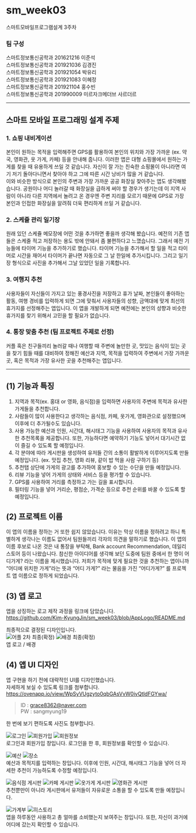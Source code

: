 # sm_week03
스마트모바일프로그램설계 3주차   

### 팀 구성   
스마트정보통신공학과 201621216 이준석   
스마트정보통신공학과 201921036 김경진   
스마트정보통신공학과 201921054 박유리   
스마트정보통신공학과 201921083 이혜정   
스마트정보통신공학과 201921104 홍수빈    
스마트정보통신공학과 201990009 미르자크메더브 사르더르    
   ***   

## 스마트 모바일 프로그래밍 설계 주제 


### 1. 쇼핑 내비게이션

본인이 원하는 목적을 입력해주면 GPS를 활용하여 본인의 위치와 가장 가까운 (ex. 약국, 영화관, 옷 가게, 카페) 등을 안내해 줍니다. 이러한 앱은 대형 쇼핑몰에서 원하는 가게를 찾을 때 유용하게 쓰일 것 같습니다. 자신이 잘 가는 친숙한 쇼핑몰이 아니라면 여기 저기 돌아다니면서 찾아야 하고 그에 따른 시간 낭비가 많을 거 같습니다.  
이와 비슷한 방식으로 본인의 주변과 가장 가까운 공공 화장실 찾아주는 앱도 생각해봤습니다. 공원이나 어디 놀러갈 때 화장실을 급하게 써야 할 경우가 생기는데 이 지역 사람이 아니라 다른 지역에서 놀려고 온 경우엔 주변 지리를 모르기 때문에 GPS로 가장 본인과 인접한 화장실을 알려줘 더욱 편리하게 쓰일 거 같습니다. 


### 2. 스케쥴 관리 일기장

원래 있던 스케쥴 메모장에 어떤 것을 추가하면 좋을까 생각해 봤습니다. 예전의 기존 앱들은 스케줄 적고 저장하는 용도 밖에 안돼서 좀 불편하다고 느꼈습니다. 그래서 예전 기능들에 타이머 기능을 추가하기로 했습니다. 타이머 기능을 추가해서 할 일을 적고 타이머로 시간을 재어서 타이머가 끝나면 자동으로 그 날 한일에 추가시킵니다. 그리고 일기장 형식으로 사진을 추가해서 그날 있었던 일을 기록합니다. 


### 3. 여행지 추천
 
사용자들이 자신들이 가지고 있는 풍경사진을 저장하고 휴가 날짜, 본인들이 좋아하는 활동, 여행 경비를 입력하게 되면 그에 맞춰서 사용자들의 성향, 금액대에 맞게 최선의 휴가지를 선정해주는 앱입니다. 이 앱을 개발하게 되면 예전에는 본인의 성향과 비슷한 휴가지를 찾기 위해서 고민을 할 필요가 없습니다. 


### 4. 통장 맞춤 추천 (팀 프로젝트 주제로 선정) 

커플 혹은 친구들끼리 놀러갈 때나 여행할 때 주변에 놀만한 곳, 맛있는 음식이 있는 곳을 찾기 힘들 때를 대비하여 정해진 예산과 지역, 목적을 입력하여 주변에서 가장 가까운 곳, 혹은 목적과 가장 유사한 곳을 추천해주는 앱입니다.   

***   

## (1) 기능과 특징 

1. 지역과 목적(ex. 홍대 or 영화, 음식점)을 입력하면 사용자의 주변에 목적과 유사한 가게들을 추천합니다.
2. 사람들이 많이 사용한다고 생각하는 음식점, 카페, 옷가게, 영화관으로 설정했으며 이후에 더 추가될수도 있습니다.
3. 사용 가능한 예산과 인원, 시간대, 해시태그 기능을 사용하여 사용자의 목적과 유사한 추천목록을 제공합니다. 또한, 가능하다면 예약하기 기능도 넣어서 대기시간 없이 즐길 수 있도록 할 예정입니다.
4. 각 분야에 따라 게시판을 생성하여 유저들 간의 소통이 활발하게 이루어지도록 만들 예정입니다. (ex. 맛집 추천, 영화 리뷰, 같이 밥 먹을 사람 구하기 등)
5. 추천탭 상단에 가게의 광고를 추가하여 홍보할 수 있는 수단을 만들 예정입니다. 
6. 리뷰 기능을 넣어 가게의 상태와 서비스 등을 평가할 수 있습니다.
7. GPS를 사용하여 거리를 측정하고 가는 길을 표시합니다.
8. 필터링 기능을 넣어 거리순, 평점순, 가격순 등으로 추천 순위를 바꿀 수 있도록 할 예정입니다.

## (2) 프로젝트 이름 

이 앱의 이름을 정하는 거 또한 쉽지 않았습니다. 이유는 막상 이름을 정하려고 하니 특별하게 생각나는 이름도 없어서 팀원들끼리 각자의 의견을 말하기로 했습니다. 이 앱의 이름 후보로 나온 것은 내 통장을 부탁해, Bank account Recommendation, 데일리 스토어 등이 나왔습니다. 참신한 아이디어를 생각해 보던 도중에 팀원 중에서 한 명이 어디가게? 라는 이름을 제시했습니다. 저희가 목적에 맞게 필요한 것을 추천하는 앱이니까 “어디에 위치한 가게”라는 뜻과 “어디 가게?” 라는 물음을 가진 “어디가게?” 를 프로젝트 앱 이름으로 정하게 되었습니다. 

## (3) 앱 로고   

앱을 상징하는 로고 제작 과정을 링크에 담았습니다.   
https://github.com/Kim-KyungJin/sm_week03/blob/AppLogo/README.md  
   
최종적으로 결정된 디자인입니다.   
![어플 2차 최종(확정)](https://user-images.githubusercontent.com/57963888/111958828-0e081080-8b31-11eb-92ba-2386b7edae8f.png)
![배경 최종(확정)](https://user-images.githubusercontent.com/57963888/111959121-63dcb880-8b31-11eb-85d9-a2c3607e9139.png)   
앱 로고 / 배경   

## (4) 앱 UI 디자인   

앱 구현을 하기 전에 대략적인 UI를 디자인했습니다.   
자세하게 보실 수 있도록 링크를 첨부합니다.   
https://ovenapp.io/view/WpSyVUgzyto0qbGAsVvW0ivQtldFGYwa/   
   
>ID : grace8362@naver.com   
>PW : sangmyung19   

한 번에 보기 편하도록 사진도 첨부합니다.   

![로그인](https://user-images.githubusercontent.com/57963888/111962899-40683c80-8b36-11eb-8bf6-2fa2e1eb03e5.PNG)
![회원가입](https://user-images.githubusercontent.com/57963888/111962912-452cf080-8b36-11eb-821e-fb375b91f286.PNG)
![회원정보](https://user-images.githubusercontent.com/57963888/111992201-7dddc180-8b58-11eb-9467-6a1b59338709.PNG)   
로그인과 회원가입 창입니다. 로그인을 한 후, 회원정보를 확인할 수 있습니다.  

![예산](https://user-images.githubusercontent.com/57963888/111962935-4e1dc200-8b36-11eb-891c-8e84d223b1d6.PNG)
![장소](https://user-images.githubusercontent.com/57963888/111962953-5413a300-8b36-11eb-905d-39cd4170134e.PNG)   
예산과 목적지를 입력하는 창입니다. 이후에 인원, 시간대, 해시태그 기능을 넣어 더 자세한 추천이 가능하도록 수정할 예정입니다.   

![음식점 게시판](https://user-images.githubusercontent.com/57963888/111962920-478f4a80-8b36-11eb-8f62-23f94c638310.PNG)
![카페 게시판](https://user-images.githubusercontent.com/57963888/111992182-79190d80-8b58-11eb-96bd-d8e024ebbbdc.PNG)
![옷가게 게시판](https://user-images.githubusercontent.com/57963888/111962983-5d047480-8b36-11eb-9208-02d6892ac4e7.PNG)
![영화관 게시판](https://user-images.githubusercontent.com/57963888/111962990-5f66ce80-8b36-11eb-90ba-eadab7da3c52.PNG)   
추천뿐만이 아니라 게시판에서 유저들이 자유로운 소통을 할 수 있도록 만들 예정입니다.     

![가계부](https://user-images.githubusercontent.com/57963888/111963010-64c41900-8b36-11eb-9204-9c460ed19dc8.PNG)
![히스토리](https://user-images.githubusercontent.com/57963888/111992216-8209df00-8b58-11eb-854f-91267ca1be54.PNG)   
앱을 하루동안 사용하고 총 얼마를 소비했는지 보여주는 창입니다. 또한, 자신이 과거에 어디에 갔는지 확인할 수 있습니다.   

